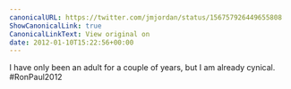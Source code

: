 ```yaml
---
canonicalURL: https://twitter.com/jmjordan/status/156757926449655808
ShowCanonicalLink: true
CanonicalLinkText: View original on
date: 2012-01-10T15:22:56+00:00
---
```

I have only been an adult for a couple of years, but I am already cynical. #RonPaul2012